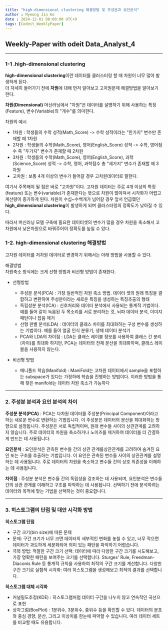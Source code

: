 ```yaml
---
title: "high-dimensional clustering 해결방법 및 주성분과 요인분석"
author : Myeong Jin Ko
date : 2024-12-01 08:00:00 UTC+9
tags: [Codeit_WeeklyPaper]
---
```


## Weekly-Paper with odeit Data_Analyst_4
---
### 1-1 .high-dimensional clustering

**high-dimensional clustering**이란 데이터를 클러스터링 할 때 차원이 너무 많아 발생하게 된다.
<br>더 자세히 들어가기 전에 **차원**에 대해 먼저 알아보고 고차원문제 해결방법을 알아보기 한다.

**차원(Dimensional)**
머신러닝에서 "차원"은 데이터를 설명하기 위해 사용하는 특징(Feature), 변수(Variable)의 "개수"를 의미한다.

차원의 예시
<br>
- 1차원 : 학생들의 수학 성적(Math_Score) -> 수학 성적이라는 "한가지" 변수만 존재할 때 1차원
- 2차원 : 학생들의 수학(Math_Score), 영어(English_Score) 성적 -> 수학, 영어점수 즉 "두가지" 변수가 존재할 때 2차원
- 3차원 : 학생들의 수학(Math_Score), 영어(English_Score), 과학(Science_Score) 성적 -> 수학, 영어, 과학점수 총 "세가지" 변수가 존재할 때 3차원
- 고차원 : 보통 4개 이상의 변수가 들어갈 경우 고차원데이터로 말한다.

여기서 주목해야 될 점은 바로 "고차원"이다.
고차원 데이터는 주로 4개 이상의 특징(feature) 또는 변수(variable)가 존재한다는 뜻으로 차원이 많아져서 시각화가 어렵고 계산량이 증가하게 된다.
차원이 수십~수백개가 넘어갈 경우 앞서 언급했던 **high_dimensional clustering**이 발생하게 되며
클러스터링의 정확도가 낮아질 수 있다.

따라서 머신러닝 모델 구축에 필요한 데이터셋의 변수가 많을 경우 차원을 축소해서 고차원에서 낮은차원으로 바꿔주어야 정확도를 높일 수 있다.

### 1-2. high-dimensional clustering 해결방법
고차원 데이터를 저차원 데이터로 변경하기 위해서는 아래 방법을 사용할 수 있다.

해결방법
<br>
차원축소 방식에는 크게 선형 방법과 비선형 방법이 존재한다.
<br>
- 선형방법
  - 주성분 분석(PCA) : 가장 일반적인 차원 축소 방법. 데이터 셋의 원래 특징을 결합하고 변환하여 주성분이라는 새로운 특징을 생성하는 특징추출의 형태
  - 독립성분 분석(ICA) : 신호처리와 데이터 분석에서 사용되는 통계적 기법이다. 예를 들어 같이 녹음된 두 목소리를 서로 분리하는 것, 뇌파 데이터 분석, 이미지 패턴이나 잡음 제거
  - 선형 판별 분석(LDA) : 데이터의 클래스 차이를 최대화하는 구성 변수를 생성하는 기법이다. 예를 들어 얼굴 인식 분류기, 생체 데이터 분석기
  - PCA와 LDA의 차이점 : LDA는 클래스 레이블 정보를 사용하여 클래스 간 분리(차이)를 최대화 하지만, PCA는 데이터의 전체 분산을 최대화하며, 클래스 레이블을 사용하지 않는다.
 
- 비선형 방법
  - 매니폴드 학습(Manifold) : ManiFold는 고차원 데이터에서 sample을 포함하는 subspace가 있다는 가정하에 학습을 진행하는 방법이다. 이러한 방법을 통해 찾은 manifold는 데이터 차원 축소가 가능하다


---
### 2. 주성분 분석과 요인 분석의 차이

**주성분 분석(PCA)** : PCA는 다차원 데이터를 주성분(Principal Component)이라고 하는 새로운 변수로 변환하는 기법입니다. 이 주성분은 데이터의 분산을 최대화하는 방향으로 설정됩니다. 주성분은 서로 독립적이며, 원래 변수들 사이의 상관관계를 고려하지 않습니다. 주로 데이터의 차원을 축소하거나 노이즈를 제거하여 데이터를 더 간결하게 만드는 데 사용됩니다.

**요인분석** : 요인분석은 관측된 변수들 간의 상관 관계를상관관계를 고려하여 숨겨진 요인 또는 구조를 추출하는 기법입니다. 이 요인은 관측된 변수들 사이의 상관관계를 설명하는 데 사용됩니다. 주로 데이터의 차원을 축소하고 변수들 간의 상호 의존성을 이해하는 데 사용됩니다.

**차이점** : 주성분 분석은 변수들 간의 독립성을 강조하는 데 사용되며, 요인분석은 변수들 간의 상관 관계를 이해하고 구조를 파악하는 데 사용됩니다. 선택하기 전에 분석하려는 데이터와 목적에 맞는 기법을 선택하는 것이 중요합니다.


---
### 3. 히스토그램의 단점 및 대안 시각화 방법

**히스토그램 단점** 
- 구간 크기(bin size)에 따른 문제
- 문제: 구간 크기가 너무 크면 데이터의 세부적인 변화를 놓칠 수 있고, 너무 작으면 데이터가 과도하게 세분화되어 의미 있는 패턴을 파악하기 어렵습니다.
- 극복 방법:
적절한 구간 크기 선택: 데이터에 따라 다양한 구간 크기를 시도해보고, 가장 명확한 패턴을 보여주는 크기를 선택합니다.
Sturges' Rule, Freedman-Diaconis Rule 등 통계적 규칙을 사용하여 최적의 구간 크기를 계산합니다.
다양한 구간 크기로 실험적 시각화: 여러 히스토그램을 생성해보고 최적의 결과를 선택합니다.

**히스토그램 대체 시각화**
- 커널밀도추정(KDE) : 히스토그램처럼 데이터 구간을 나누지 않고 연속적인 곡선으로 표현
- 상자그럼(BoxPlot) : 1분위수, 3분위수, 중위수 등을 확인할 수 있다.  데이터의 분포와 중심 경향, 분산, 그리고 이상치를 한눈에 파악할 수 있습니다. 여러 데이터 세트를 비교할 때도 유용합니다.
